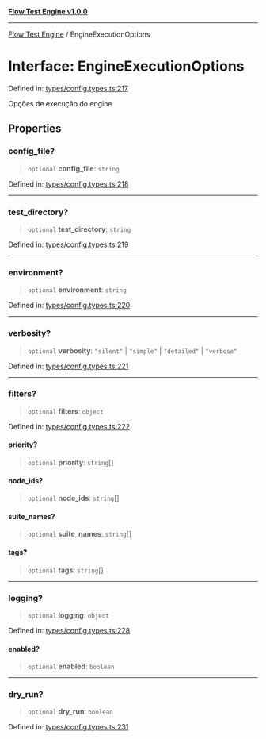 [**Flow Test Engine v1.0.0**](../README.md)

***

[Flow Test Engine](../globals.md) / EngineExecutionOptions

# Interface: EngineExecutionOptions

Defined in: [types/config.types.ts:217](https://github.com/marcuspmd/flow-test/blob/c1e02fa49ac7e6bc58b50e23ea92679f9f2bcadb/src/types/config.types.ts#L217)

Opções de execução do engine

## Properties

### config\_file?

> `optional` **config\_file**: `string`

Defined in: [types/config.types.ts:218](https://github.com/marcuspmd/flow-test/blob/c1e02fa49ac7e6bc58b50e23ea92679f9f2bcadb/src/types/config.types.ts#L218)

***

### test\_directory?

> `optional` **test\_directory**: `string`

Defined in: [types/config.types.ts:219](https://github.com/marcuspmd/flow-test/blob/c1e02fa49ac7e6bc58b50e23ea92679f9f2bcadb/src/types/config.types.ts#L219)

***

### environment?

> `optional` **environment**: `string`

Defined in: [types/config.types.ts:220](https://github.com/marcuspmd/flow-test/blob/c1e02fa49ac7e6bc58b50e23ea92679f9f2bcadb/src/types/config.types.ts#L220)

***

### verbosity?

> `optional` **verbosity**: `"silent"` \| `"simple"` \| `"detailed"` \| `"verbose"`

Defined in: [types/config.types.ts:221](https://github.com/marcuspmd/flow-test/blob/c1e02fa49ac7e6bc58b50e23ea92679f9f2bcadb/src/types/config.types.ts#L221)

***

### filters?

> `optional` **filters**: `object`

Defined in: [types/config.types.ts:222](https://github.com/marcuspmd/flow-test/blob/c1e02fa49ac7e6bc58b50e23ea92679f9f2bcadb/src/types/config.types.ts#L222)

#### priority?

> `optional` **priority**: `string`[]

#### node\_ids?

> `optional` **node\_ids**: `string`[]

#### suite\_names?

> `optional` **suite\_names**: `string`[]

#### tags?

> `optional` **tags**: `string`[]

***

### logging?

> `optional` **logging**: `object`

Defined in: [types/config.types.ts:228](https://github.com/marcuspmd/flow-test/blob/c1e02fa49ac7e6bc58b50e23ea92679f9f2bcadb/src/types/config.types.ts#L228)

#### enabled?

> `optional` **enabled**: `boolean`

***

### dry\_run?

> `optional` **dry\_run**: `boolean`

Defined in: [types/config.types.ts:231](https://github.com/marcuspmd/flow-test/blob/c1e02fa49ac7e6bc58b50e23ea92679f9f2bcadb/src/types/config.types.ts#L231)
